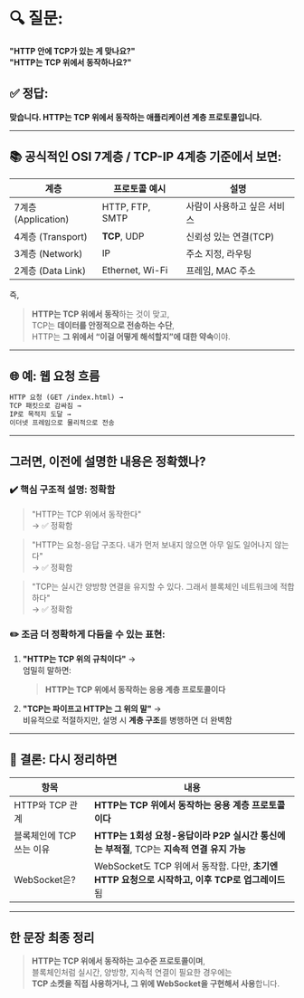 # 🔍 질문:

**"HTTP 안에 TCP가 있는 게 맞나요?"**  
**"HTTP는 TCP 위에서 동작하나요?"**

## ✅ 정답:

**맞습니다. HTTP는 TCP 위에서 동작하는 애플리케이션 계층 프로토콜입니다.**

---

## 📚 공식적인 OSI 7계층 / TCP-IP 4계층 기준에서 보면:

| 계층                | 프로토콜 예시   | 설명                        |
| ------------------- | --------------- | --------------------------- |
| 7계층 (Application) | HTTP, FTP, SMTP | 사람이 사용하고 싶은 서비스 |
| 4계층 (Transport)   | **TCP**, UDP    | 신뢰성 있는 연결(TCP)       |
| 3계층 (Network)     | IP              | 주소 지정, 라우팅           |
| 2계층 (Data Link)   | Ethernet, Wi-Fi | 프레임, MAC 주소            |

즉,

> **HTTP는 TCP 위에서 동작**하는 것이 맞고,  
> TCP는 **데이터를 안정적으로 전송하는 수단**,  
> HTTP는 **그 위에서 “이걸 어떻게 해석할지”에 대한 약속**이야.

---

## 🌐 예: 웹 요청 흐름

```txt
HTTP 요청 (GET /index.html) →
TCP 패킷으로 감싸짐 →
IP로 목적지 도달 →
이더넷 프레임으로 물리적으로 전송
```

---

## 그러면, 이전에 설명한 내용은 정확했나?

### ✔️ 핵심 구조적 설명: **정확함**

> "HTTP는 TCP 위에서 동작한다"  
> → ✅ 정확함

> "HTTP는 요청-응답 구조다. 내가 먼저 보내지 않으면 아무 일도 일어나지 않는다"  
> → ✅ 정확함

> "TCP는 실시간 양방향 연결을 유지할 수 있다. 그래서 블록체인 네트워크에 적합하다"  
> → ✅ 정확함

### ✏️ 조금 더 정확하게 다듬을 수 있는 표현:

1. **"HTTP는 TCP 위의 규칙이다"** →  
   엄밀히 말하면:

   > **HTTP는 TCP 위에서 동작하는 응용 계층 프로토콜이다**

2. **"TCP는 파이프고 HTTP는 그 위의 말"** →  
   비유적으로 적절하지만, 설명 시 **계층 구조**를 병행하면 더 완벽함

---

## 🧠 결론: 다시 정리하면

| 항목                     | 내용                                                                                            |
| ------------------------ | ----------------------------------------------------------------------------------------------- |
| HTTP와 TCP 관계          | **HTTP는 TCP 위에서 동작하는 응용 계층 프로토콜이다**                                           |
| 블록체인에 TCP 쓰는 이유 | **HTTP는 1회성 요청-응답이라 P2P 실시간 통신에는 부적절**, TCP는 **지속적 연결 유지 가능**      |
| WebSocket은?             | WebSocket도 TCP 위에서 동작함. 다만, **초기엔 HTTP 요청으로 시작하고, 이후 TCP로 업그레이드**됨 |

---

## 한 문장 최종 정리

> **HTTP는 TCP 위에서 동작하는 고수준 프로토콜이며**,  
> 블록체인처럼 실시간, 양방향, 지속적 연결이 필요한 경우에는  
> **TCP 소켓을 직접 사용하거나, 그 위에 WebSocket을 구현해서 사용**합니다.
